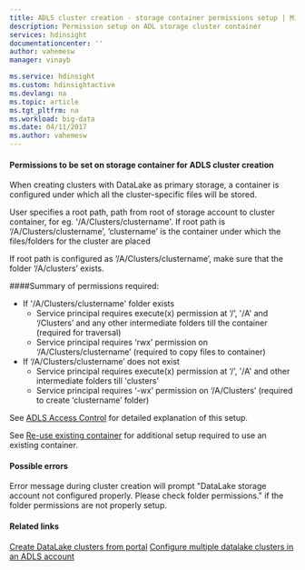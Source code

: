 ```yaml
---
title: ADLS cluster creation - storage container permissions setup | Microsoft Docs
description: Permission setup on ADL storage cluster container
services: hdinsight
documentationcenter: ''
author: vahemesw
manager: vinayb

ms.service: hdinsight
ms.custom: hdinsightactive
ms.devlang: na
ms.topic: article
ms.tgt_pltfrm: na
ms.workload: big-data
ms.date: 04/11/2017
ms.author: vahemesw
---
```


#### Permissions to be set on storage container for ADLS cluster creation

When creating clusters with DataLake as primary storage, a container is configured under which all the cluster-specific files will be stored.

User specifies a root path, path from root of storage account to cluster container, for eg. '/A/Clusters/clustername'. If root path is ‘/A/Clusters/clustername’, ‘clustername’ is the container under which the files/folders for the cluster are placed

If root path is configured as ‘/A/Clusters/clustername’, make sure that the folder ‘/A/clusters’ exists.

####Summary of permissions required: 
- If '/A/Clusters/clustername' folder exists
	- Service principal requires execute(x) permission at ‘/’, '/A' and ‘/Clusters’ and any other intermediate folders till the container (required for traversal)
	- Service principal requires ‘rwx’ permission on ‘/A/Clusters/clustername’ (required to copy files to container)
- If ‘/A/Clusters/clustername’ does not exist
	- Service principal requires execute(x) permission at ‘/’, '/A' and other intermediate folders till 'clusters'
	- Service principal requires ‘-wx’ permission on ‘/A/Clusters’ (required to create ‘clustername’ folder)

See [ADLS Access Control](https://docs.microsoft.com/en-us/azure/data-lake-store/data-lake-store-access-control) for detailed explanation of this setup.

See [Re-use existing container](../ADLS/adls-create-reuse-container.md) for additional setup required to use an existing container.

#### Possible errors

Error message during cluster creation will prompt "DataLake storage account not configured properly. Please check folder permissions." if the folder permissions are not properly setup.

#### Related links 

[Create DataLake clusters from portal](https://docs.microsoft.com/en-us/azure/data-lake-store/data-lake-store-hdinsight-hadoop-use-portal)
[Configure multiple datalake clusters in an ADLS account](https://docs.microsoft.com/en-us/azure/hdinsight/hdinsight-multiple-clusters-data-lake-store)
